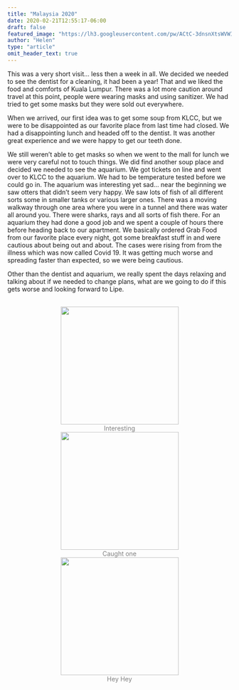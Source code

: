 ```yaml
---
title: "Malaysia 2020"
date: 2020-02-21T12:55:17-06:00
draft: false
featured_image: "https://lh3.googleusercontent.com/pw/ACtC-3dnsnXtsWVWIkzXyHCcPesgXfcUlt_tOYJYkuCHH_fpajMe8OpxjZ1Z22nDcq-WrbnHxoPyEsbkocV13_N2V6-7_28U9JLRXf_55TAG_bCsu5PFqNQqYyKiLXQYGQrXm9Jd5-7-I5YTDSqWiEfeM6w8sA=w1300-h975-no"
author: "Helen"
type: "article"
omit_header_text: true
---
```



This was a very short visit… less then a week in all. We decided we needed to see the dentist for a cleaning, it had been a year! That and we liked the food and comforts of Kuala Lumpur. There was a lot more caution around travel at this point, people were wearing masks and using sanitizer. We had tried to get some masks but they were sold out everywhere. 

When we arrived, our first idea was to get some soup from KLCC, but we were to be disappointed as our favorite place from last time had closed. We had a disappointing lunch and headed off to the dentist. It was another great experience and we were happy to get our teeth done. 

We still weren’t able to get masks so when we went to the mall for lunch we were very careful not to touch things. We did find another soup place and decided we needed to see the aquarium. We got tickets on line and went over to KLCC to the aquarium. We had to be temperature tested before we could go in. The aquarium was interesting yet sad… near the beginning we saw otters that didn’t seem very happy. We saw lots of fish of all different sorts some in smaller tanks or various larger ones. There was a moving walkway through one area where you were in a tunnel and there was water all around you. There were sharks, rays and all sorts of fish there. For an aquarium they had done a good job and we spent a couple of hours there before heading back to our apartment. We basically ordered Grab Food from our favorite place every night, got some breakfast stuff in and were cautious about being out and about. The cases were rising from from the illness which was now called Covid 19. It was getting much worse and spreading faster than expected, so we were being cautious. 

Other than the dentist and aquarium, we really spent the days relaxing and talking about if we needed to change plans, what are we going to do if this gets worse and looking forward to Lipe.

</br>
<div style="text-align: center">
  <a style="display:inline-block;text-decoration:none;color: grey;" href="https://photos.google.com/share/AF1QipMDI8eCnFJD2AFhI1i7CC90tYOHxY679CDMd02u8ZzxQ8_7KRsn27ypydkYY5Y4iw/photo/AF1QipO0T-CeKSZEjAknGIy-oj3Qn7itKPxKLxBRoHWG?key=UVhIS0ZmV1FCcVpVT3RCOXdsTVF5Z2RXcVFMSjRn" target="_blank"><img src="https://lh3.googleusercontent.com/pw/ACtC-3fEWA6a1ijLWkQ0sfmUff1HnAOjXvhpSCI35S50UGwrl9E0Zo0fWCB_2Ufz_Uv2YGP1R-Qg2q6pZHSXbvAOwPbkJwyVcN-yuyRa_ZsKL87yYl-ua4qapbD3FkCciwa7LbxxaDJNzjCgQ7YUNYtWfB9bKQ=w265-no" width="265" /><div>Interesting</div></a>
  <a style="display:inline-block;text-decoration:none;color: grey;" href="https://photos.google.com/share/AF1QipMDI8eCnFJD2AFhI1i7CC90tYOHxY679CDMd02u8ZzxQ8_7KRsn27ypydkYY5Y4iw/photo/AF1QipMtZUiS2E-3eCR5Mw0aeaP-Vy0kqFcTG0eF-pJj?key=UVhIS0ZmV1FCcVpVT3RCOXdsTVF5Z2RXcVFMSjRn" target="_blank"><img src="https://lh3.googleusercontent.com/pw/ACtC-3d-Sqs2XKCzlipQyscp10-MBf3vJ_4eBpqSAEEDE-_u-cYhVKuDRXbm7uxvAm87YxgRxTnesrM64dT6KONX7M2j8FxfDZczWL6qOvcHwkqwCiqNim-vNLThdpF6JJZtHXBqWulpQ5VfUMAdjZV6LnAI4w=w265-no" width="265" /><div>Caught one</div></a>
  <a style="display:inline-block;text-decoration:none;color: grey;" href="https://photos.google.com/share/AF1QipMDI8eCnFJD2AFhI1i7CC90tYOHxY679CDMd02u8ZzxQ8_7KRsn27ypydkYY5Y4iw/photo/AF1QipOLXFGWatnA2s1abOtkz3fk4TKRLWXG2YPwg4RM?key=UVhIS0ZmV1FCcVpVT3RCOXdsTVF5Z2RXcVFMSjRn" target="_blank"><img src="https://lh3.googleusercontent.com/pw/ACtC-3fXpkj74TvtsC5ZargwiGdMEBCTMC-mJi1ePSTVjjWzOZDK4tI7Eq0ur3Wo5hmBSFUYEYzXJBpm4pKvf9eMKT8_KQwAwVqXnvFRc72TYznlSyUkkytFDWXgmU1Gy1NMm8kgFEt0y3UASBN9L-eKEU36rg=w265-no" width="265" /><div>Hey Hey</div></a>
    </div>

